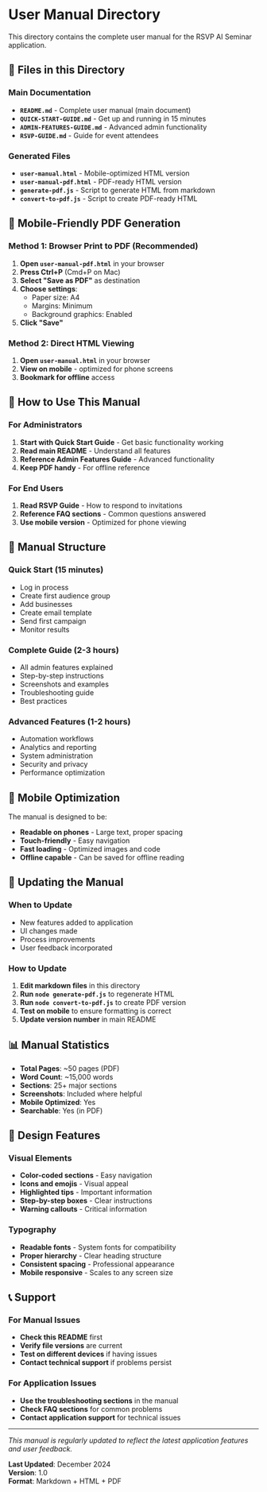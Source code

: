 # User Manual Directory

This directory contains the complete user manual for the RSVP AI Seminar application.

## 📁 Files in this Directory

### Main Documentation
- **`README.md`** - Complete user manual (main document)
- **`QUICK-START-GUIDE.md`** - Get up and running in 15 minutes
- **`ADMIN-FEATURES-GUIDE.md`** - Advanced admin functionality
- **`RSVP-GUIDE.md`** - Guide for event attendees

### Generated Files
- **`user-manual.html`** - Mobile-optimized HTML version
- **`user-manual-pdf.html`** - PDF-ready HTML version
- **`generate-pdf.js`** - Script to generate HTML from markdown
- **`convert-to-pdf.js`** - Script to create PDF-ready HTML

## 📱 Mobile-Friendly PDF Generation

### Method 1: Browser Print to PDF (Recommended)
1. **Open `user-manual-pdf.html`** in your browser
2. **Press Ctrl+P** (Cmd+P on Mac)
3. **Select "Save as PDF"** as destination
4. **Choose settings**:
   - Paper size: A4
   - Margins: Minimum
   - Background graphics: Enabled
5. **Click "Save"**

### Method 2: Direct HTML Viewing
1. **Open `user-manual.html`** in your browser
2. **View on mobile** - optimized for phone screens
3. **Bookmark for offline** access

## 📖 How to Use This Manual

### For Administrators
1. **Start with Quick Start Guide** - Get basic functionality working
2. **Read main README** - Understand all features
3. **Reference Admin Features Guide** - Advanced functionality
4. **Keep PDF handy** - For offline reference

### For End Users
1. **Read RSVP Guide** - How to respond to invitations
2. **Reference FAQ sections** - Common questions answered
3. **Use mobile version** - Optimized for phone viewing

## 🎯 Manual Structure

### Quick Start (15 minutes)
- Log in process
- Create first audience group
- Add businesses
- Create email template
- Send first campaign
- Monitor results

### Complete Guide (2-3 hours)
- All admin features explained
- Step-by-step instructions
- Screenshots and examples
- Troubleshooting guide
- Best practices

### Advanced Features (1-2 hours)
- Automation workflows
- Analytics and reporting
- System administration
- Security and privacy
- Performance optimization

## 📱 Mobile Optimization

The manual is designed to be:
- **Readable on phones** - Large text, proper spacing
- **Touch-friendly** - Easy navigation
- **Fast loading** - Optimized images and code
- **Offline capable** - Can be saved for offline reading

## 🔄 Updating the Manual

### When to Update
- New features added to application
- UI changes made
- Process improvements
- User feedback incorporated

### How to Update
1. **Edit markdown files** in this directory
2. **Run `node generate-pdf.js`** to regenerate HTML
3. **Run `node convert-to-pdf.js`** to create PDF version
4. **Test on mobile** to ensure formatting is correct
5. **Update version number** in main README

## 📊 Manual Statistics

- **Total Pages**: ~50 pages (PDF)
- **Word Count**: ~15,000 words
- **Sections**: 25+ major sections
- **Screenshots**: Included where helpful
- **Mobile Optimized**: Yes
- **Searchable**: Yes (in PDF)

## 🎨 Design Features

### Visual Elements
- **Color-coded sections** - Easy navigation
- **Icons and emojis** - Visual appeal
- **Highlighted tips** - Important information
- **Step-by-step boxes** - Clear instructions
- **Warning callouts** - Critical information

### Typography
- **Readable fonts** - System fonts for compatibility
- **Proper hierarchy** - Clear heading structure
- **Consistent spacing** - Professional appearance
- **Mobile responsive** - Scales to any screen size

## 📞 Support

### For Manual Issues
- **Check this README** first
- **Verify file versions** are current
- **Test on different devices** if having issues
- **Contact technical support** if problems persist

### For Application Issues
- **Use the troubleshooting sections** in the manual
- **Check FAQ sections** for common problems
- **Contact application support** for technical issues

---

*This manual is regularly updated to reflect the latest application features and user feedback.*

**Last Updated**: December 2024  
**Version**: 1.0  
**Format**: Markdown + HTML + PDF



